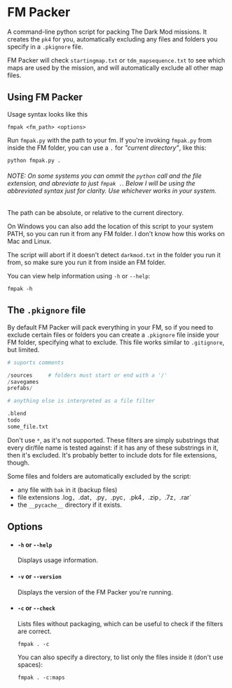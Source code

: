 # FM Packer

A command-line python script for packing The Dark Mod missions. It creates the `pk4` for you, automatically excluding any files and folders you specify in a `.pkignore` file.

FM Packer will check `startingmap.txt` or `tdm_mapsequence.txt` to see which maps are used by the mission, and will automatically exclude all other map files.

## Using FM Packer
Usage syntax looks like this
```
fmpak <fm_path> <options>
```

Run `fmpak.py` with the path to your fm. If you're invoking `fmpak.py` from inside the FM folder, you can use a `.` for *"current directory"*, like this:
```
python fmpak.py .
```

###### NOTE: On some systems you can ommit the `python` call and the file extension, and abreviate to just `fmpak .`. Below I will be using the abbreviated syntax just for clarity. Use whichever works in your system.

The path can be absolute, or relative to the current directory.

On Windows you can also add the location of this script to your system PATH, so you can run it from any FM folder. I don't know how this works on Mac and Linux.

The script will abort if it doesn't detect `darkmod.txt` in the folder you run it from, so make sure you run it from inside an FM folder.

You can view help information using `-h` or `--help`:
```
fmpak -h
```

## The `.pkignore` file

By default FM Packer will pack everything in your FM, so if you need to exclude certain files or folders you can create a `.pkignore` file inside your FM folder, specifying what to exclude. This file works similar to `.gitignore`, but limited.

```py
# suports comments

/sources     # folders must start or end with a '/'
/savegames
prefabs/

# anything else is interpreted as a file filter

.blend       
todo
some_file.txt
```

Don't use `*`, as it's not supported. These filters are simply substrings that every dir/file name is tested against: if it has any of these substrings in it, then it's excluded. It's probably better to include dots for file extensions, though.

Some files and folders are automatically excluded by the script:
- any file with `bak` in it (backup files)
- file extensions .log`, `.dat`, `.py`, `.pyc`, `.pk4`, `.zip`, `.7z`, `.rar`
- the `__pycache__` directory if it exists.


## Options

- #### `-h` or `--help`
	Displays usage information.

- #### `-v` or `--version`
	Displays the version of the FM Packer you're running.

- #### `-c` or `--check`
	Lists files without packaging, which can be useful to check if the filters are correct.
	```
	fmpak . -c
	```
	You can also specify a directory, to list only the files inside it (don't use spaces):
	```
	fmpak . -c:maps
	```
